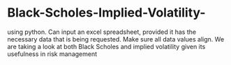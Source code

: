 # Black-Scholes-Implied-Volatility-

using python. Can input an excel spreadsheet, provided it has the necessary data that is being requested. Make sure all data values align. We are taking a look at both Black Scholes and implied volatility given its usefulness in risk management
